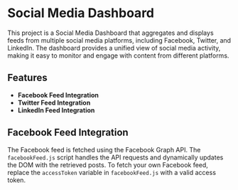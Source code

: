 # Social Media Dashboard

This project is a Social Media Dashboard that aggregates and displays feeds from multiple social media platforms, including Facebook, Twitter, and LinkedIn. The dashboard provides a unified view of social media activity, making it easy to monitor and engage with content from different platforms.

## Features

- **Facebook Feed Integration**
- **Twitter Feed Integration**
- **LinkedIn Feed Integration**

## Facebook Feed Integration

The Facebook feed is fetched using the Facebook Graph API. The `facebookFeed.js` script handles the API requests and dynamically updates the DOM with the retrieved posts. To fetch your own Facebook feed, replace the `accessToken` variable in `facebookFeed.js` with a valid access token.


